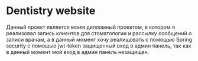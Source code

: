 # Dentistry website

Данный проект является моим дипломный проектом, в котором я реализовал запись клиентов для стоматологии и рассылку сообщений о записи врачам, а в данный момент хочу реалищовать с помощью Spring security с помошью jwt-token защищенный вход в админ панель, так как в данный момент мой вход в админ панель незащищен.

